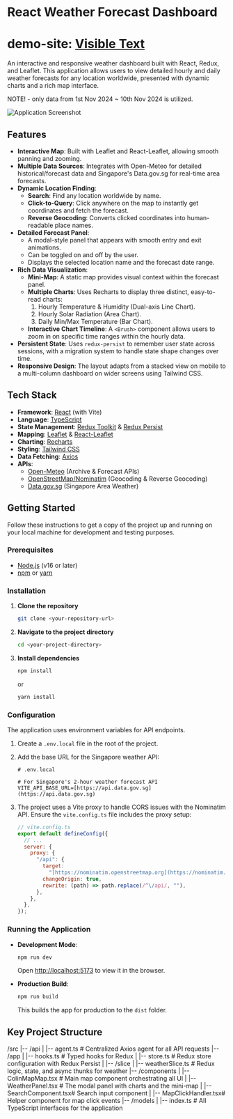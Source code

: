 # React Weather Forecast Dashboard

# demo-site: [Visible Text](https://main.du0g6ixst3hoa.amplifyapp.com/)

An interactive and responsive weather dashboard built with React, Redux, and Leaflet. This application allows users to view detailed hourly and daily weather forecasts for any location worldwide, presented with dynamic charts and a rich map interface.

NOTE! - only data from 1st Nov 2024 ~ 10th Nov 2024 is utilized.

![Application Screenshot](https://i.imgur.com/Kq5U0dM.png)

## Features

- **Interactive Map**: Built with Leaflet and React-Leaflet, allowing smooth panning and zooming.
- **Multiple Data Sources**: Integrates with Open-Meteo for detailed historical/forecast data and Singapore's Data.gov.sg for real-time area forecasts.
- **Dynamic Location Finding**:
  - **Search**: Find any location worldwide by name.
  - **Click-to-Query**: Click anywhere on the map to instantly get coordinates and fetch the forecast.
  - **Reverse Geocoding**: Converts clicked coordinates into human-readable place names.
- **Detailed Forecast Panel**:
  - A modal-style panel that appears with smooth entry and exit animations.
  - Can be toggled on and off by the user.
  - Displays the selected location name and the forecast date range.
- **Rich Data Visualization**:
  - **Mini-Map**: A static map provides visual context within the forecast panel.
  - **Multiple Charts**: Uses Recharts to display three distinct, easy-to-read charts:
    1.  Hourly Temperature & Humidity (Dual-axis Line Chart).
    2.  Hourly Solar Radiation (Area Chart).
    3.  Daily Min/Max Temperature (Bar Chart).
  - **Interactive Chart Timeline**: A `<Brush>` component allows users to zoom in on specific time ranges within the hourly data.
- **Persistent State**: Uses `redux-persist` to remember user state across sessions, with a migration system to handle state shape changes over time.
- **Responsive Design**: The layout adapts from a stacked view on mobile to a multi-column dashboard on wider screens using Tailwind CSS.

## Tech Stack

- **Framework**: [React](https://reactjs.org/) (with Vite)
- **Language**: [TypeScript](https://www.typescriptlang.org/)
- **State Management**: [Redux Toolkit](https://redux-toolkit.js.org/) & [Redux Persist](https://github.com/rt2zz/redux-persist)
- **Mapping**: [Leaflet](https://leafletjs.com/) & [React-Leaflet](https://react-leaflet.js.org/)
- **Charting**: [Recharts](https://recharts.org/)
- **Styling**: [Tailwind CSS](https://tailwindcss.com/)
- **Data Fetching**: [Axios](https://axios-http.com/)
- **APIs**:
  - [Open-Meteo](https://open-meteo.com/) (Archive & Forecast APIs)
  - [OpenStreetMap/Nominatim](https://nominatim.org/) (Geocoding & Reverse Geocoding)
  - [Data.gov.sg](https://data.gov.sg/) (Singapore Area Weather)

## Getting Started

Follow these instructions to get a copy of the project up and running on your local machine for development and testing purposes.

### Prerequisites

- [Node.js](https://nodejs.org/) (v16 or later)
- [npm](https://www.npmjs.com/) or [yarn](https://yarnpkg.com/)

### Installation

1.  **Clone the repository**
    ```sh
    git clone <your-repository-url>
    ```
2.  **Navigate to the project directory**
    ```sh
    cd <your-project-directory>
    ```
3.  **Install dependencies**
    ```sh
    npm install
    ```
    or
    ```sh
    yarn install
    ```

### Configuration

The application uses environment variables for API endpoints.

1.  Create a `.env.local` file in the root of the project.
2.  Add the base URL for the Singapore weather API:

    ```env
    # .env.local

    # For Singapore's 2-hour weather forecast API
    VITE_API_BASE_URL=[https://api.data.gov.sg](https://api.data.gov.sg)
    ```

3.  The project uses a Vite proxy to handle CORS issues with the Nominatim API. Ensure the `vite.config.ts` file includes the proxy setup:
    ```javascript
    // vite.config.ts
    export default defineConfig({
      // ...
      server: {
        proxy: {
          "/api": {
            target:
              "[https://nominatim.openstreetmap.org](https://nominatim.openstreetmap.org)",
            changeOrigin: true,
            rewrite: (path) => path.replace(/^\/api/, ""),
          },
        },
      },
    });
    ```

### Running the Application

- **Development Mode**:

  ```sh
  npm run dev
  ```

  Open [http://localhost:5173](http://localhost:5173) to view it in the browser.

- **Production Build**:
  ```sh
  npm run build
  ```
  This builds the app for production to the `dist` folder.

## Key Project Structure

/src
|-- /api
| |-- agent.ts # Centralized Axios agent for all API requests
|-- /app
| |-- hooks.ts # Typed hooks for Redux
| |-- store.ts # Redux store configuration with Redux Persist
| |-- /slice
| |-- weatherSlice.ts # Redux logic, state, and async thunks for weather
|-- /components
| |-- ColinMapMap.tsx # Main map component orchestrating all UI
| |-- WeatherPanel.tsx # The modal panel with charts and the mini-map
| |-- SearchComponent.tsx# Search input component
| |-- MapClickHandler.tsx# Helper component for map click events
|-- /models
| |-- index.ts # All TypeScript interfaces for the application
